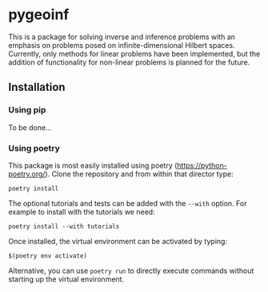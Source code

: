 # pygeoinf

This is a package for solving inverse and inference problems with an emphasis on problems posed on infinite-dimensional Hilbert spaces. Currently, only methods for linear problems have been implemented, but the addition of functionality for non-linear problems is planned for the future. 

## Installation


### Using pip

To be done...

### Using poetry

This package is most easily installed using poetry (https://python-poetry.org/). Clone the repository and from within that director type:

```
poetry install
```

The optional tutorials and tests can be added with the ```--with``` option. For example to install with the tutorials we need:

```
poetry install --with tutorials
```


Once installed, the virtual environment can be activated by typing:

```
$(poetry env activate)
```

Alternative, you can use ```poetry run``` to directly execute commands without starting up the virtual environment.



